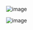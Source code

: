 

![image](https://github.com/parimalcto/Emerging_Technology/assets/139759525/89d16c6e-41e8-4a58-8d04-fd08cb817730)


![image](https://github.com/parimalcto/Emerging_Technology/assets/139759525/183110f0-7e17-464c-9260-be007be08257)




